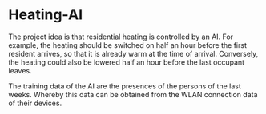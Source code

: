 # Heating-AI

The project idea is that residential heating is controlled by an AI. 
For example, the heating should be switched on half an hour before the first resident arrives, so that it is already warm at the time of arrival. Conversely, the heating could also be lowered half an hour before the last occupant leaves.

The training data of the AI are the presences of the persons of the last weeks. Whereby this data can be obtained from the WLAN connection data of their devices.
